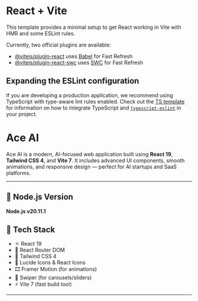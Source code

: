 # React + Vite

This template provides a minimal setup to get React working in Vite with HMR and some ESLint rules.

Currently, two official plugins are available:

- [@vitejs/plugin-react](https://github.com/vitejs/vite-plugin-react/blob/main/packages/plugin-react) uses [Babel](https://babeljs.io/) for Fast Refresh
- [@vitejs/plugin-react-swc](https://github.com/vitejs/vite-plugin-react/blob/main/packages/plugin-react-swc) uses [SWC](https://swc.rs/) for Fast Refresh

## Expanding the ESLint configuration

If you are developing a production application, we recommend using TypeScript with type-aware lint rules enabled. Check out the [TS template](https://github.com/vitejs/vite/tree/main/packages/create-vite/template-react-ts) for information on how to integrate TypeScript and [`typescript-eslint`](https://typescript-eslint.io) in your project.

# Ace AI

Ace AI is a modern, AI-focused web application built using **React 19**, **Tailwind CSS 4**, and **Vite 7**. It includes advanced UI components, smooth animations, and responsive design — perfect for AI startups and SaaS platforms.

---

## 🧱 Node.js Version

**Node.js v20.11.1**

## 🔧 Tech Stack

- ⚛️ React 19
- 🧩 React Router DOM
- 💨 Tailwind CSS 4
- 🎨 Lucide Icons & React Icons
- 🎞️ Framer Motion (for animations)
- 🧭 Swiper (for carousels/sliders)
- ⚡ Vite 7 (fast build tool)

---
